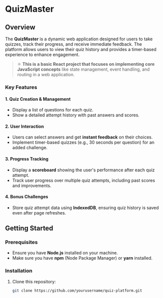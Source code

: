 # QuizMaster

## Overview

The **QuizMaster** is a dynamic web application designed for users to take quizzes, track their progress, and receive immediate feedback. The platform allows users to view their quiz history and provides a timer-based experience to enhance engagement.

> ⚛️ **This is a basic React project that focuses on implementing core JavaScript concepts** like state management, event handling, and routing in a web application.

### Key Features

#### **1. Quiz Creation & Management**
- Display a list of questions for each quiz.
- Show a detailed attempt history with past answers and scores.

#### **2. User Interaction**
- Users can select answers and get **instant feedback** on their choices.
- Implement timer-based quizzes (e.g., 30 seconds per question) for an added challenge.

#### **3. Progress Tracking**
- Display a **scoreboard** showing the user's performance after each quiz attempt.
- Track user progress over multiple quiz attempts, including past scores and improvements.

#### **4. Bonus Challenges**
- Store quiz attempt data using **IndexedDB**, ensuring quiz history is saved even after page refreshes.

## Getting Started

### Prerequisites

- Ensure you have **Node.js** installed on your machine.
- Make sure you have **npm** (Node Package Manager) or **yarn** installed.

### Installation

1. Clone this repository:

   ```bash
   git clone https://github.com/yourusername/quiz-platform.git
